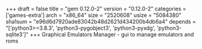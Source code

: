 +++
draft = false
title = "gem 0.12.0-2"
version = "0.12.0-2"
categories = ['games-extra']
arch = "x86_64"
size = "2520608"
usize = "5084380"
sha1sum = "e96d6d7920ade83042b48d2621d434200b4db6a4"
depends = "['python3>=3.8.3', 'python3-pygobject3', 'python3-pyxdg', 'python3-sqlite3']"
+++
Graphical Emulators Manager - gui to manage emulators and roms